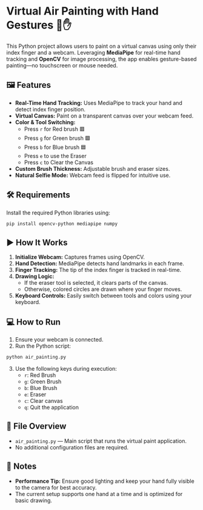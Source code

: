
# Virtual Air Painting with Hand Gestures 🎨✋

This Python project allows users to paint on a virtual canvas using only their index finger and a webcam. Leveraging **MediaPipe** for real-time hand tracking and **OpenCV** for image processing, the app enables gesture-based painting—no touchscreen or mouse needed.

## 🖼️ Features

- **Real-Time Hand Tracking:** Uses MediaPipe to track your hand and detect index finger position.
- **Virtual Canvas:** Paint on a transparent canvas over your webcam feed.
- **Color & Tool Switching:**
  - Press `r` for Red brush 🟥
  - Press `g` for Green brush 🟩
  - Press `b` for Blue brush 🟦
  - Press `e` to use the Eraser
  - Press `c` to Clear the Canvas
- **Custom Brush Thickness:** Adjustable brush and eraser sizes.
- **Natural Selfie Mode:** Webcam feed is flipped for intuitive use.

## 🛠️ Requirements

Install the required Python libraries using:

```bash
pip install opencv-python mediapipe numpy
```

## ▶️ How It Works

1. **Initialize Webcam:** Captures frames using OpenCV.
2. **Hand Detection:** MediaPipe detects hand landmarks in each frame.
3. **Finger Tracking:** The tip of the index finger is tracked in real-time.
4. **Drawing Logic:**
   - If the eraser tool is selected, it clears parts of the canvas.
   - Otherwise, colored circles are drawn where your finger moves.
5. **Keyboard Controls:** Easily switch between tools and colors using your keyboard.

## 💻 How to Run

1. Ensure your webcam is connected.
2. Run the Python script:

```bash
python air_painting.py
```

3. Use the following keys during execution:
   - `r`: Red Brush
   - `g`: Green Brush
   - `b`: Blue Brush
   - `e`: Eraser
   - `c`: Clear canvas
   - `q`: Quit the application

## 📁 File Overview

- `air_painting.py` — Main script that runs the virtual paint application.
- No additional configuration files are required.


## 📌 Notes

- **Performance Tip:** Ensure good lighting and keep your hand fully visible to the camera for best accuracy.
- The current setup supports one hand at a time and is optimized for basic drawing.
